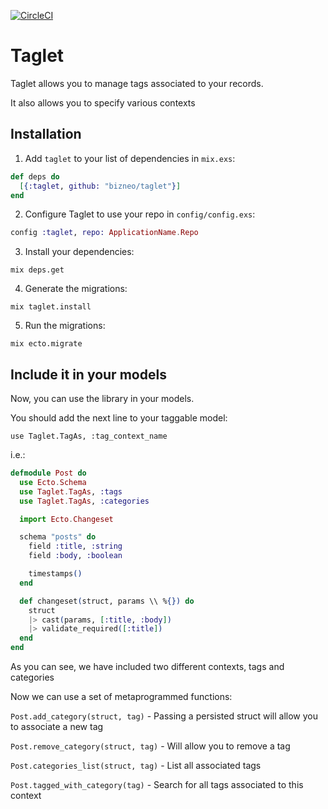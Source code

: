 [![CircleCI](https://circleci.com/gh/bizneo/taglet/tree/master.svg?style=svg)](https://circleci.com/gh/bizneo/taglet/tree/master)

# Taglet

Taglet allows you to manage tags associated to your records.

It also allows you to specify various contexts

## Installation

  1. Add `taglet` to your list of dependencies in `mix.exs`:

  ```elixir
  def deps do
    [{:taglet, github: "bizneo/taglet"}]
  end
  ```

  2. Configure Taglet to use your repo in `config/config.exs`:

  ```elixir
  config :taglet, repo: ApplicationName.Repo
  ```

  3. Install your dependencies:

  ```mix deps.get```

  4. Generate the migrations:

  ```mix taglet.install```

  5. Run the migrations:

  ```mix ecto.migrate```

## Include it in your models

Now, you can use the library in your models.

You should add the next line to your taggable model:

`use Taglet.TagAs, :tag_context_name`

i.e.:

  ```elixir
  defmodule Post do
    use Ecto.Schema
    use Taglet.TagAs, :tags
    use Taglet.TagAs, :categories

    import Ecto.Changeset

    schema "posts" do
      field :title, :string
      field :body, :boolean

      timestamps()
    end

    def changeset(struct, params \\ %{}) do
      struct
      |> cast(params, [:title, :body])
      |> validate_required([:title])
    end
  end
  ```
As you can see, we have included two different contexts, tags and
categories

Now we can use a set of metaprogrammed functions:

`Post.add_category(struct, tag)` - Passing a persisted struct will
allow you to associate a new tag

`Post.remove_category(struct, tag)` - Will allow you to remove a tag

`Post.categories_list(struct, tag)` - List all associated tags

`Post.tagged_with_category(tag)` - Search for all tags associated to this context

